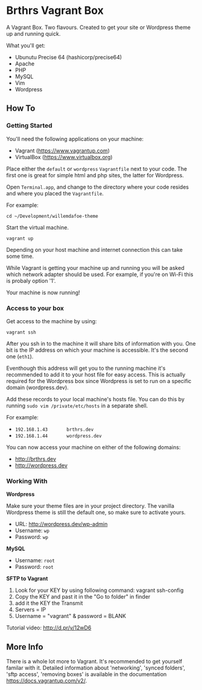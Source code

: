 # Brthrs Vagrant Box

A Vagrant Box. Two flavours. Created to get your site or Wordpress theme up and running quick.

What you'll get:

* Ubunutu Precise 64 (hashicorp/precise64)
* Apache
* PHP
* MySQL
* Vim
* Wordpress

## How To

### Getting Started
You'll need the following applications on your machine:

- Vagrant (https://www.vagrantup.com)
- VirtualBox (https://www.virtualbox.org)

Place either the `default` or `wordpress` `Vagrantfile` next to your code. The first one is great for simple html and php sites, the latter for Wordpress.

Open `Terminal.app`, and change to the directory where your code resides and where you placed the `Vagrantfile`.

For example:

```cd ~/Development/willemdafoe-theme```

Start the virtual machine.

```vagrant up```

Depending on your host machine and internet connection this can take some time.

While Vagrant is getting your machine up and running you will be asked which network adapter should be used. For example, if you're on Wi-Fi this is probaly option '1'.

Your machine is now running!

### Access to your box
Get access to the machine by using:

```vagrant ssh```

After you ssh in to the machine it will share bits of information with you. One bit is the IP address on which your machine is accessible. It's the second one (`eth1`).

Eventhough this address will get you to the running machine it's recommended to add it to your host file for easy access. This is actually required for the Wordpress box since Wordpress is set to run on a specific domain (wordpress.dev).

Add these records to your local machine's hosts file. You can do this by running `sudo vim /private/etc/hosts` in a separate shell.

For example:

* ```192.168.1.43		brthrs.dev```
* ```192.168.1.44		wordpress.dev```

You can now access your machine on either of the following domains:

* http://brthrs.dev
* http://wordpress.dev

### Working With

**Wordpress**

Make sure your theme files are in your project directory. The vanilla Wordpress theme is still the default one, so make sure to activate yours.

* URL: http://wordpress.dev/wp-admin
* Username: `wp`
* Password: `wp`

**MySQL**

* Username: `root`
* Password: `root`

**SFTP to Vagrant**

1. Look for your KEY by using following command: vagrant ssh-config
2. Copy the KEY and past it in the "Go to folder" in finder
3. add it the KEY the Transmit
4. Servers = IP
5. Username = "vagrant" & password = BLANK

Tutorial video: http://d.pr/v/12wD6

## More Info
There is a whole lot more to Vagrant. It's recommended to get yourself familar with it. Detailed information about 'networking', 'synced folders', 'sftp access', 'removing boxes' is available in the documentation https://docs.vagrantup.com/v2/.

